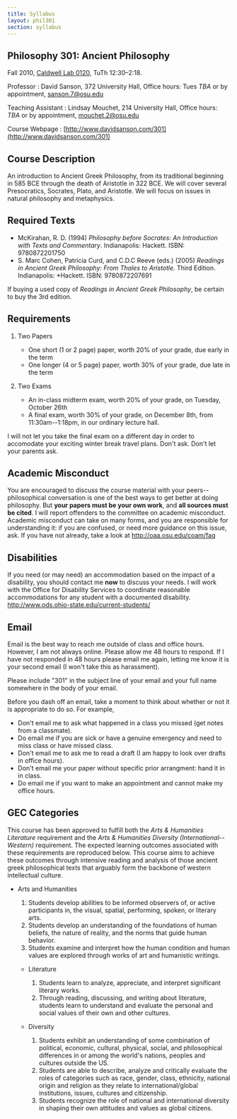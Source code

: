 ```yaml
---
title: Syllabus
layout: phil301
section: syllabus
---
```


## Philosophy 301: Ancient Philosophy ##

Fall 2010, [Caldwell Lab 0120](http://www.osu.edu/map/building.php?building=026), TuTh 12:30–2:18.

Professor
:	David Sanson, 372 University Hall, Office hours: Tues *TBA* or by appointment, sanson.7@osu.edu

Teaching Assistant
:	Lindsay Mouchet, 214 University Hall, Office hours: *TBA* or by appointment, mouchet.2@osu.edu

Course Webpage
:	[http://www.davidsanson.com/301](http://www.davidsanson.com/301)

## Course Description ##

An introduction to Ancient Greek Philosophy, from its traditional beginning in 585 BCE through the death of Aristotle in 322 BCE. We will cover several Presocratics, Socrates, Plato, and Aristotle. We will focus on issues in natural philosophy and metaphysics.

## Required Texts ##

+ McKirahan, R. D. (1994) *Philosophy before Socrates: An Introduction with Texts and Commentary*. Indianapolis: Hackett. ISBN: 9780872201750
+ S. Marc Cohen, Patricia Curd, and C.D.C Reeve (eds.) (2005) *Readings in Ancient Greek Philosophy: From Thales to Aristotle.* Third Edition. Indianapolis: *Hackett. ISBN: 9780872207691

If buying a used copy of *Readings in Ancient Greek Philosophy*, be certain to buy the 3rd edition.

## Requirements ##

1. Two Papers
    +   One short (1 or 2 page) paper, worth 20% of your grade, due early in the term
    +   One longer (4 or 5 page) paper, worth 30% of your grade, due late in the term

2. Two Exams
    +   An in-class midterm exam, worth 20% of your grade, on Tuesday, October 26th
    +   A final exam, worth 30% of your grade, on December 8th, from 11:30am--1:18pm, in our ordinary lecture hall.

I will not let you take the final exam on a different day in order to accomodate your exciting winter break travel plans. Don't ask. Don't let your parents ask.

## Academic Misconduct  ##

You are encouraged to discuss the course material with your peers--philosophical conversation is one of the best ways to get better at doing philosophy. But **your papers must be your own work**, and **all sources must be cited**. I will report offenders to the committee on academic misconduct. Academic misconduct can take on many forms, and you are responsible for understanding it: if you are confused, or need more guidance on this issue, ask. If you have not already, take a look at <http://oaa.osu.edu/coam/faq>

## Disabilities ##

If you need (or may need) an accommodation based on the impact of a disability, you should contact me **now** to discuss your needs. I will work with the Office for Disability Services to coordinate reasonable accommodations for any student with a documented disability. <http://www.ods.ohio-state.edu/current-students/>

## Email ##

Email is the best way to reach me outside of class and office hours. However, I am not always online. Please allow me 48 hours to respond. If I have not responded in 48 hours please email me again, letting me know it is your second email (I won't take this as harassment). 

Please include "301" in the subject line of your email and your full name somewhere in the body of your email.

Before you dash off an email, take a moment to think about whether or not it is appropriate to do so. For example,

+   Don't email me to ask what happened in a class you missed (get notes from a classmate). 
+   Do email me if you are sick or have a genuine emergency and need to miss class or have missed class.
+   Don't email me to ask me to read a draft (I am happy to look over drafts in office hours). 
+   Don't email me your paper without specific prior arrangment: hand it in in class.
+   Do email me if you want to make an appointment and cannot make my office hours.

## GEC Categories ##

This course has been approved to fulfill both the *Arts & Humanities Literature* requirement and the *Arts & Humanities Diversity (International--Western)* requirement. The expected learning outcomes associated with these requirements are reproduced below. This course aims to achieve these outcomes through intensive reading and analysis of those ancient greek philosophical texts that arguably form the backbone of western intellectual culture. 

* Arts and Humanities
	1.   Students develop abilities to be informed observers of, or active participants in, the visual, spatial, performing, spoken, or literary arts.
	2.   Students develop an understanding of the foundations of human beliefs, the nature of reality, and the norms that guide human behavior.
	3.   Students examine and interpret how the human condition and human values are explored through works of art and humanistic writings.
 
	*	Literature
		1.   Students learn to analyze, appreciate, and interpret significant literary works.
		2.   Through reading, discussing, and writing about literature, students learn to understand and evaluate the personal and social values of their own and other cultures.

	*	Diversity
		1.    Students exhibit an understanding of some combination of political, economic, cultural, physical, social, and philosophical differences in or among the world's nations, peoples and cultures outside the US.
		2.    Students are able to describe, analyze and critically evaluate the roles of categories such as race, gender, class, ethnicity, national origin and religion as they relate to international/global institutions, issues, cultures and citizenship.
		3.    Students recognize the role of national and international diversity in shaping their own attitudes and values as global citizens.



